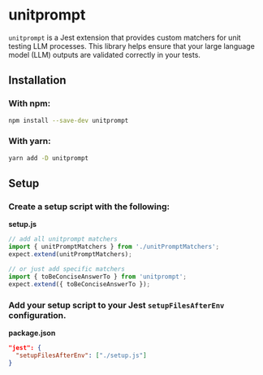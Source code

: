 
# unitprompt

`unitprompt` is a Jest extension that provides custom matchers for unit testing LLM processes. This library helps ensure that your large language model (LLM) outputs are validated correctly in your tests.

## Installation

### With npm:
```sh
npm install --save-dev unitprompt
```

### With yarn:
```sh
yarn add -D unitprompt
```

## Setup

### Create a setup script with the following:

**setup.js**
```javascript
// add all unitprompt matchers
import { unitPromptMatchers } from './unitPromptMatchers';
expect.extend(unitPromptMatchers);

// or just add specific matchers
import { toBeConciseAnswerTo } from 'unitprompt';
expect.extend({ toBeConciseAnswerTo });
```

### Add your setup script to your Jest `setupFilesAfterEnv` configuration.

**package.json**
```json
"jest": {
  "setupFilesAfterEnv": ["./setup.js"]
}
```